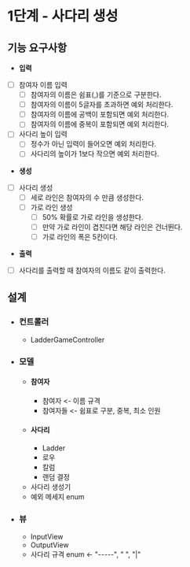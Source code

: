 # 1단계 - 사다리 생성
## 기능 요구사항
- **입력**
- [ ] 참여자 이름 입력
  - [ ] 참여자의 이름은 쉼표(,)를 기준으로 구분한다.
  - [ ] 참여자의 이름이 5글자를 초과하면 예외 처리한다.
  - [ ] 참여자의 이름에 공백이 포함되면 예외 처리한다.
  - [ ] 참여자의 이름에 중복이 포함되면 예외 처리한다.
- [ ] 사다리 높이 입력
  - [ ] 정수가 아닌 입력이 들어오면 예외 처리한다.
  - [ ] 사다리의 높이가 1보다 작으면 예외 처리한다.

- **생성**
- [ ] 사다리 생성
  - [ ] 세로 라인은 참여자의 수 만큼 생성한다.
  - [ ] 가로 라인 생성
    - [ ] 50% 확률로 가로 라인을 생성한다.
    - [ ] 만약 가로 라인이 겹친다면 해당 라인은 건너뛴다.
    - [ ] 가로 라인의 폭은 5칸이다.

- **출력**
- [ ] 사다리를 출력할 때 참여자의 이름도 같이 출력한다.

## 설계
- ### 컨트롤러
  - LadderGameController
- ### 모델
  - #### 참여자
    - 참여자 <- 이름 규격
    - 참여자들 <- 쉼표로 구분, 중복, 최소 인원 
  - #### 사다리
    - Ladder
    - 로우
    - 칼럼
    - 랜덤 결정
  - 사다리 생성기
  - 예외 메세지 enum
- ### 뷰
  - InputView
  - OutputView
  - 사다리 규격 enum <- "-----", "     ", "|"
